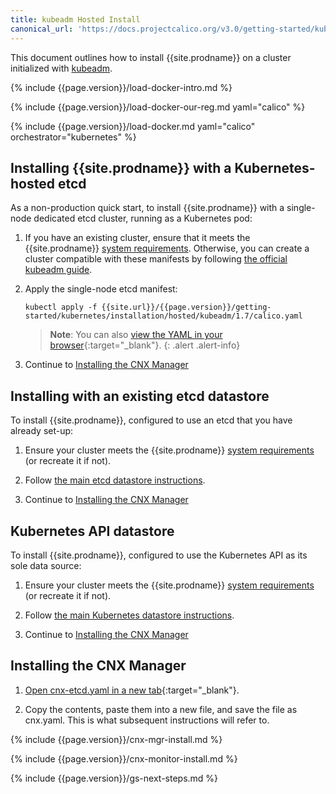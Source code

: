 ```yaml
---
title: kubeadm Hosted Install
canonical_url: 'https://docs.projectcalico.org/v3.0/getting-started/kubernetes/installation/hosted/kubeadm/'
---
```


This document outlines how to install {{site.prodname}} on a cluster initialized with 
[kubeadm](http://kubernetes.io/docs/getting-started-guides/kubeadm/).  

{% include {{page.version}}/load-docker-intro.md %}

{% include {{page.version}}/load-docker-our-reg.md yaml="calico" %}

{% include {{page.version}}/load-docker.md yaml="calico" orchestrator="kubernetes" %}

## Installing {{site.prodname}} with a Kubernetes-hosted etcd

As a non-production quick start, to install {{site.prodname}} with a single-node dedicated etcd cluster,
running as a Kubernetes pod:

1. If you have an existing cluster, ensure that it meets the {{site.prodname}} [system requirements](../../../requirements). Otherwise, you can create a cluster compatible with these manifests by following [the official kubeadm guide](http://kubernetes.io/docs/getting-started-guides/kubeadm/).

2. Apply the single-node etcd manifest:
   
   ```shell
   kubectl apply -f {{site.url}}/{{page.version}}/getting-started/kubernetes/installation/hosted/kubeadm/1.7/calico.yaml
   ```
   
   > **Note**: You can also 
   > [view the YAML in your browser](1.7/calico.yaml){:target="_blank"}.
   {: .alert .alert-info}

1. Continue to [Installing the CNX Manager](#installing-the-cnx-manager)

## Installing with an existing etcd datastore

To install {{site.prodname}}, configured to use an etcd that you have already set-up:

1. Ensure your cluster meets the {{site.prodname}} [system requirements](../../../requirements) (or recreate it if not).

2. Follow [the main etcd datastore instructions](../hosted). 

1. Continue to [Installing the CNX Manager](#installing-the-cnx-manager)

## Kubernetes API datastore

To install {{site.prodname}}, configured to use the Kubernetes API as its sole data source:

1. Ensure your cluster meets the {{site.prodname}} [system requirements](../../../requirements) (or recreate it if not).

2. Follow [the main Kubernetes datastore instructions](../kubernetes-datastore).

1. Continue to [Installing the CNX Manager](#installing-the-cnx-manager)

## Installing the CNX Manager

1. [Open cnx-etcd.yaml in a new tab](../cnx/1.7/cnx-etcd.yaml){:target="_blank"}.

1. Copy the contents, paste them into a new file, and save the file as cnx.yaml.
   This is what subsequent instructions will refer to.
   
{% include {{page.version}}/cnx-mgr-install.md %}

{% include {{page.version}}/cnx-monitor-install.md %}

{% include {{page.version}}/gs-next-steps.md %}
